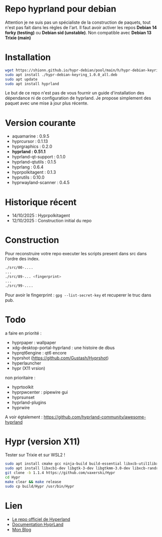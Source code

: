 
# Repo hyprland pour debian

Attention je ne suis pas un spécialiste de la construction de paquets, tout n'est pas fait dans les règles de l'art. 
Il faut avoir activer les repos **Debian 14 forky (testing)** ou **Debian sid (unstable)**. Non compatible avec **Debian 13 Trixie (main)**

# Installation 

~~~bash
wget https://shionn.github.io/hypr-debian/pool/main/h/hypr-debian-keyring/hypr-debian-keyring_1.0.0_all.deb
sudo apt install ./hypr-debian-keyring_1.0.0_all.deb
sudo apt update
sudo apt install hyprland
~~~

Le but de ce repo n'est pas de vous fournir un guide d'installation des dépendance ni de configuration de hyprland. 
Je propose simplement des paquet avec une mise à jour plus récente. 


# Version courante

- aquamarine : 0.9.5
- hyprcursor : 0.1.13
- hyprgraphics : 0.2.0
- **hyprland : 0.51.1**
- hyprland-qt-support : 0.1.0
- hyprland-qtutils : 0.1.5
- hyprlang : 0.6.4
- hyprpolkitagent : 0.1.3
- hyprutils : 0.10.0
- hyprwayland-scanner : 0.4.5


# Historique récent

- 14/10/2025 : Hyprpolkitagent
- 12/10/2025 : Construction initial du repo

# Construction 

Pour reconstruire votre repo executer les scripts present dans src dans l'ordre des index. 

~~~bash
./src/00-....
...
./src/89-... <fingerprint>
...
./src/99-....
~~~ 

Pour avoir le fingerprint : `gpg --list-secret-key` et recuperer le truc dans pub.

# Todo

a faire en priorité : 
- hyprpaper : wallpaper
- xdg-desktop-portal-hyprland : une histoire de dbus
- hyprqt6engine : qt6 encore
- hyprshot (https://github.com/Gustash/Hyprshot)
- hyperlauncher
- hypr (X11 vrsion)

non prioritaire :
- hyprtoolkit
- hyprpwcenter : pipewire gui
- hyprsunset
- hyprland-plugins
- hyprwire

A voir égtalement : https://github.com/hyprland-community/awesome-hyprland

# Hypr (version X11)

Tester sur Trixie et sur WSL2 !

~~~bash
sudo apt install cmake gcc ninja-build build-essential libxcb-util1libxcb-xinerama0
sudo apt install libxcb1-dev libgtk-3-dev libgtkmm-3.0-dev libxcb-randr0 libxcb-randr0-dev libxcb-util-dev libxcb-util0-dev libxcb-ewmh-dev libxcb-xinerama0-dev libxcb-icccm4-dev libxcb-keysyms1-dev libxcb-cursor-dev libxcb-shape0-dev
git clone -b 1.1.4 https://github.com/vaxerski/Hypr
cd Hypr
make clear && make release
sudo cp build/Hypr /usr/bin/Hypr
~~~

# Lien

- [Le repo officiel de Hyperland](https://github.com/hyprwm)
- [Documentation HyprLand](https://wiki.hypr.land/)
- [Mon Blog](https://shionn.github.io)


